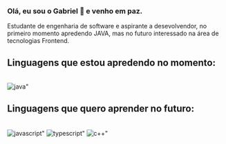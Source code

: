 ### Olá, eu sou o Gabriel 🖖 e venho em paz.

Estudante de engenharia de software e aspirante a desevolvendor, no primeiro momento apredendo JAVA, mas no futuro interessado na área de tecnologias Frontend.

## Linguagens que estou apredendo no momento:
<div style= "display: inline_block"><br>
<img align="center" alt=java" src="https://img.shields.io/badge/Java-ED8B00?style=for-the-badge&logo=openjdk&logoColor=white" />
</div>

## Linguagens que quero aprender no futuro:
<div style= "display: inline_block"><br>
<img align="center" alt=javascript" src="https://img.shields.io/badge/JavaScript-F7DF1E?style=for-the-badge&logo=javascript&logoColor=black" />
<img align="center" alt=typescript" src="https://img.shields.io/badge/TypeScript-007ACC?style=for-the-badge&logo=typescript&logoColor=white" />
<img align="center" alt=c++" src="https://img.shields.io/badge/C%2B%2B-00599C?style=for-the-badge&logo=c%2B%2B&logoColor=white" />
</div>
